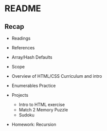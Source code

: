 # README

## Recap

* Readings

* References

* Array/Hash Defaults

* Scope

* Overview of HTML/CSS Curriculum and intro

* Enumerables Practice

* Projects
  - Intro to HTML exercise
  - Match 2 Memory Puzzle
  - Sudoku

* Homework: Recursion
